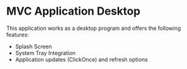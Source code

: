 ﻿# MVC Application Desktop

This application works as a desktop program and offers the following features:
- Splash Screen
- System Tray Integration
- Application updates (ClickOnce) and refresh options